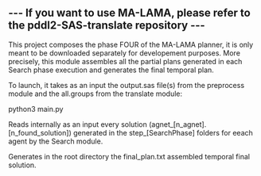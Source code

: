 
## --- If you want to use MA-LAMA, please refer to the pddl2-SAS-translate repository ---

This project composes the phase FOUR of the MA-LAMA planner, it is only meant to be downloaded separately for developement purposes.
More precisely, this module assembles all the partial plans generated in each Search phase execution and generates the final temporal plan.

To launch, it takes as an input the output.sas file(s) from the preprocess module and the all.groups from the translate module:

python3 main.py

Reads internally as an input every solution (agnet_[n_agnet].[n_found_solution]) generated in the step_[SearchPhase] folders for eeach agent by the Search module.

Generates in the root directory the final_plan.txt assembled temporal final solution.

